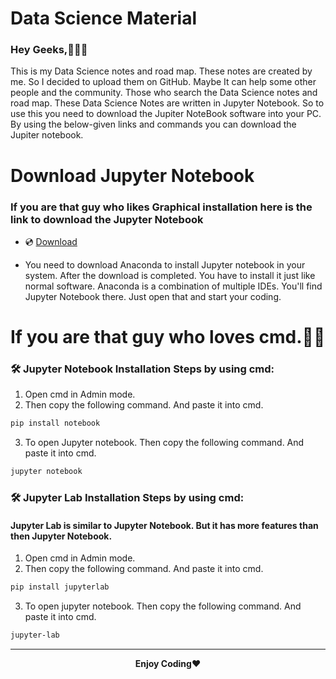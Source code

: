 # Data Science Material



<h3>Hey Geeks,👨🏻‍💻</h3>
<p>This is my Data Science notes and road map. These notes are created by me. So I decided to upload them on GitHub. Maybe It can help some other people and the community. Those who search the Data Science notes and road map. These Data Science Notes are written in Jupyter Notebook. So to use this you need to download the Jupiter NoteBook software into your PC. By using the below-given links and commands you can download the Jupiter notebook.</p>

# Download Jupyter Notebook
### If you are that guy who likes Graphical installation here is the link to download the Jupyter Notebook

- 💿 [Download](https://www.anaconda.com/)

- You need to download Anaconda to install Jupyter notebook in your system. After the download is completed. You have to install it just like normal software. Anaconda is a combination of multiple IDEs. You'll find Jupyter Notebook there. Just open that and start your coding.


# If you are that guy who loves cmd.💪🏻
### 🛠️ Jupyter Notebook Installation Steps by using cmd:

1. Open cmd in Admin mode.
2. Then copy the following command. And paste it into cmd.

```bash
pip install notebook
```
3. To open Jupyter notebook. Then copy the following command. And paste it into cmd.

```bash
jupyter notebook
```
### 🛠️ Jupyter Lab Installation Steps by using cmd:
#### Jupyter Lab is similar to Jupyter Notebook. But it has more features than then Jupyter Notebook.

1. Open cmd in Admin mode.
2. Then copy the following command. And paste it into cmd.

```bash
pip install jupyterlab
```
3. To open jupyter notebook. Then copy the following command. And paste it into cmd.

```bash
jupyter-lab
```

---
<p align="center">
<b>Enjoy Coding</b>❤
</p>
